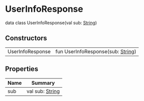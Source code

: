 # UserInfoResponse


data class UserInfoResponse(val sub: [String](https://kotlinlang.org/api/latest/jvm/stdlib/kotlin/-string/index.html))

## Constructors

| | |
|---|---|
| UserInfoResponse | fun UserInfoResponse(sub: [String](https://kotlinlang.org/api/latest/jvm/stdlib/kotlin/-string/index.html)) |

## Properties

| Name | Summary |
|---|---|
| sub | val sub: [String](https://kotlinlang.org/api/latest/jvm/stdlib/kotlin/-string/index.html) |
